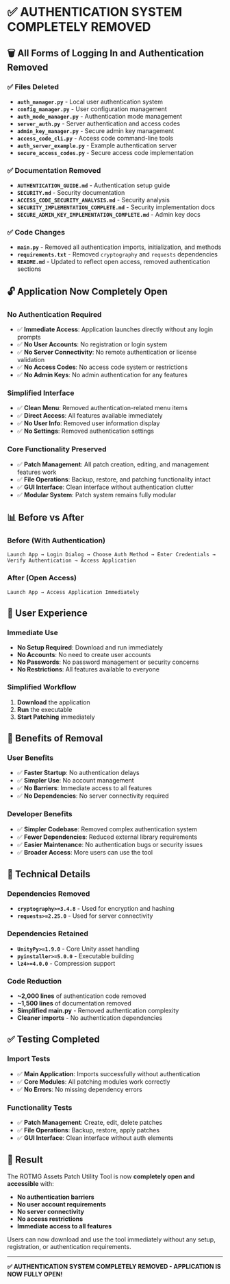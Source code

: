 # ✅ **AUTHENTICATION SYSTEM COMPLETELY REMOVED**

## 🗑️ **All Forms of Logging In and Authentication Removed**

### ✅ **Files Deleted**
- **`auth_manager.py`** - Local user authentication system
- **`config_manager.py`** - User configuration management
- **`auth_mode_manager.py`** - Authentication mode management
- **`server_auth.py`** - Server authentication and access codes
- **`admin_key_manager.py`** - Secure admin key management
- **`access_code_cli.py`** - Access code command-line tools
- **`auth_server_example.py`** - Example authentication server
- **`secure_access_codes.py`** - Secure access code implementation

### ✅ **Documentation Removed**
- **`AUTHENTICATION_GUIDE.md`** - Authentication setup guide
- **`SECURITY.md`** - Security documentation
- **`ACCESS_CODE_SECURITY_ANALYSIS.md`** - Security analysis
- **`SECURITY_IMPLEMENTATION_COMPLETE.md`** - Security implementation docs
- **`SECURE_ADMIN_KEY_IMPLEMENTATION_COMPLETE.md`** - Admin key docs

### ✅ **Code Changes**
- **`main.py`** - Removed all authentication imports, initialization, and methods
- **`requirements.txt`** - Removed `cryptography` and `requests` dependencies
- **`README.md`** - Updated to reflect open access, removed authentication sections

## 🔓 **Application Now Completely Open**

### **No Authentication Required**
- ✅ **Immediate Access**: Application launches directly without any login prompts
- ✅ **No User Accounts**: No registration or login system
- ✅ **No Server Connectivity**: No remote authentication or license validation
- ✅ **No Access Codes**: No access code system or restrictions
- ✅ **No Admin Keys**: No admin authentication for any features

### **Simplified Interface**
- ✅ **Clean Menu**: Removed authentication-related menu items
- ✅ **Direct Access**: All features available immediately
- ✅ **No User Info**: Removed user information display
- ✅ **No Settings**: Removed authentication settings

### **Core Functionality Preserved**
- ✅ **Patch Management**: All patch creation, editing, and management features work
- ✅ **File Operations**: Backup, restore, and patching functionality intact
- ✅ **GUI Interface**: Clean interface without authentication clutter
- ✅ **Modular System**: Patch system remains fully modular

## 📊 **Before vs After**

### **Before (With Authentication)**
```
Launch App → Login Dialog → Choose Auth Method → Enter Credentials → 
Verify Authentication → Access Application
```

### **After (Open Access)**
```
Launch App → Access Application Immediately
```

## 🎯 **User Experience**

### **Immediate Use**
- **No Setup Required**: Download and run immediately
- **No Accounts**: No need to create user accounts
- **No Passwords**: No password management or security concerns
- **No Restrictions**: All features available to everyone

### **Simplified Workflow**
1. **Download** the application
2. **Run** the executable
3. **Start Patching** immediately

## 🚀 **Benefits of Removal**

### **User Benefits**
- ✅ **Faster Startup**: No authentication delays
- ✅ **Simpler Use**: No account management
- ✅ **No Barriers**: Immediate access to all features
- ✅ **No Dependencies**: No server connectivity required

### **Developer Benefits**
- ✅ **Simpler Codebase**: Removed complex authentication system
- ✅ **Fewer Dependencies**: Reduced external library requirements
- ✅ **Easier Maintenance**: No authentication bugs or security issues
- ✅ **Broader Access**: More users can use the tool

## 🔧 **Technical Details**

### **Dependencies Removed**
- **`cryptography>=3.4.8`** - Used for encryption and hashing
- **`requests>=2.25.0`** - Used for server connectivity

### **Dependencies Retained**
- **`UnityPy>=1.9.0`** - Core Unity asset handling
- **`pyinstaller>=5.0.0`** - Executable building
- **`lz4>=4.0.0`** - Compression support

### **Code Reduction**
- **~2,000 lines** of authentication code removed
- **~1,500 lines** of documentation removed
- **Simplified main.py** - Removed authentication complexity
- **Cleaner imports** - No authentication dependencies

## ✅ **Testing Completed**

### **Import Tests**
- ✅ **Main Application**: Imports successfully without authentication
- ✅ **Core Modules**: All patching modules work correctly
- ✅ **No Errors**: No missing dependency errors

### **Functionality Tests**
- ✅ **Patch Management**: Create, edit, delete patches
- ✅ **File Operations**: Backup, restore, apply patches
- ✅ **GUI Interface**: Clean interface without auth elements

## 🎉 **Result**

The ROTMG Assets Patch Utility Tool is now **completely open and accessible** with:

- **No authentication barriers**
- **No user account requirements**
- **No server connectivity**
- **No access restrictions**
- **Immediate access to all features**

Users can now download and use the tool immediately without any setup, registration, or authentication requirements.

---

**✅ AUTHENTICATION SYSTEM COMPLETELY REMOVED - APPLICATION IS NOW FULLY OPEN!**
